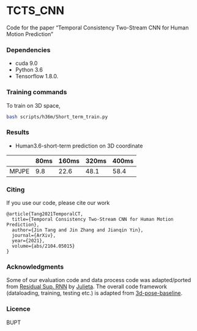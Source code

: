 # TCTS_CNN
Code for the paper “Temporal Consistency Two-Stream CNN for Human Motion Prediction”<br>

### Dependencies

* cuda 9.0
* Python 3.6
* Tensorflow 1.8.0.

### Training commands
To train on 3D space,
```bash
bash scripts/h36m/Short_term_train.py
```

### Results

* Human3.6-short-term prediction on 3D coordinate

|                | 80ms   | 160ms  | 320ms  | 400ms  |
|----------------|------|------|------|------|
| MPJPE | 9.8 | 22.6 | 48.1 | 58.4 |

### Citing

If you use our code, please cite our work

```
@article{Tang2021TemporalCT,
  title={Temporal Consistency Two-Stream CNN for Human Motion Prediction},
  author={Jin Tang and Jin Zhang and Jianqin Yin},
  journal={ArXiv},
  year={2021},
  volume={abs/2104.05015}
}
```

### Acknowledgments

Some of our evaluation code and data process code was adapted/ported from [Residual Sup. RNN](https://github.com/una-dinosauria/human-motion-prediction) by [Julieta](https://github.com/una-dinosauria). The overall code framework (dataloading, training, testing etc.) is adapted from [3d-pose-baseline](https://github.com/una-dinosauria/3d-pose-baseline). 

### Licence
BUPT


